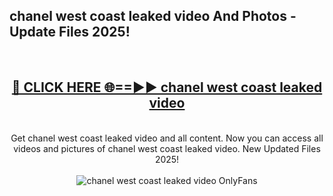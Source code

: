 <h2>chanel west coast leaked video And Photos - Update Files 2025!</h2>
<br>
<div align="center">
<h2><a href="https://top-ai-tools.click/QrbHav" rel="nofollow">🔴 CLICK HERE 🌐==►► chanel west coast leaked video</a></h2>
<br>
Get chanel west coast leaked video and all content. Now you can access all videos and pictures of chanel west coast leaked video. New Updated Files 2025!
<br>
<br>
<a href="https://top-ai-tools.click/QrbHav" rel="nofollow" data-target="animated-image.originalLink"><img src="https://i.ibb.co.com/WyWwxjT/player-gif2.gif" alt="chanel west coast leaked video OnlyFans" style="max-width: 100%; display: inline-block;" data-target="animated-image.originalImage"></a>
</div>
<br>